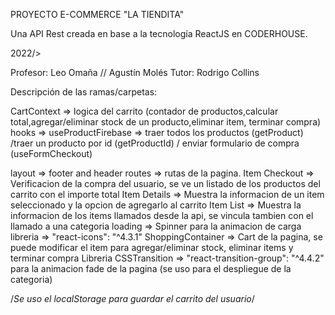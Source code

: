 PROYECTO E-COMMERCE "LA TIENDITA"

Una API Rest creada en base a la tecnología ReactJS en CODERHOUSE.

2022/>

Profesor: Leo Omaña // Agustín Molés
Tutor: Rodrigo Collins

Descripción de las ramas/carpetas:

CartContext => logica del carrito (contador de productos,calcular total,agregar/eliminar stock de un producto,eliminar item, terminar compra)
hooks => useProductFirebase => traer todos los productos  (getProduct) /traer un producto por id  (getProductId) /  enviar formulario de compra (useFormCheckout)

layout => footer and header
routes => rutas de la pagina.
Item Checkout => Verificacion de la compra del usuario, se ve un listado de los productos del carrito con el importe total 
Item Details => Muestra la informacion de un item seleccionado y la opcion de agregarlo al carrito
Item List => Muestra la informacion de los items llamados desde la api, se vincula tambien con el llamado a una categoria
loading => Spinner para la animacion de carga libreria =>  "react-icons": "^4.3.1" 
ShoppingContainer => Cart de la pagina, se puede modificar el item para agregar/eliminar stock, eliminar items y terminar compra
Libreria CSSTransition => "react-transition-group": "^4.4.2" para la animacion fade de la pagina (se uso para el despliegue de la categoria)



/*Se uso el localStorage para guardar el carrito del usuario*/